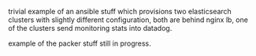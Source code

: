 trivial example of an ansible stuff which provisions two elasticsearch clusters with slightly different configuration,
both are behind nginx lb, one of the clusters send monitoring stats into datadog.

example of the packer stuff still in progress.
